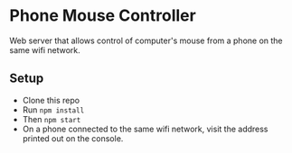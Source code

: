 # Phone Mouse Controller

Web server that allows control of computer's mouse from a phone on the same wifi network.

## Setup

- Clone this repo
- Run ```npm install```
- Then ```npm start```
- On a phone connected to the same wifi network, visit the address printed out on the console.
